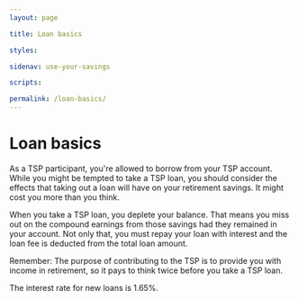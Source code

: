 ```yaml
---
layout: page

title: Loan basics

styles:

sidenav: use-your-savings

scripts:

permalink: /loan-basics/
---
```


# Loan basics

As a TSP participant, you're allowed to borrow from your TSP account. While you might be tempted to take a TSP loan, you should consider the effects that taking out a loan will have on your retirement savings. It might cost you more than you think.

When you take a TSP loan, you deplete your balance. That means you miss out on the compound earnings from those savings had they remained in your account. Not only that, you must repay your loan with interest and the loan fee is deducted from the total loan amount. 

Remember: The purpose of contributing to the TSP is to provide you with income in retirement, so it pays to think twice before you take a TSP loan.

The interest rate for new loans is 1.65%.
<!-- CONTENT END -->
